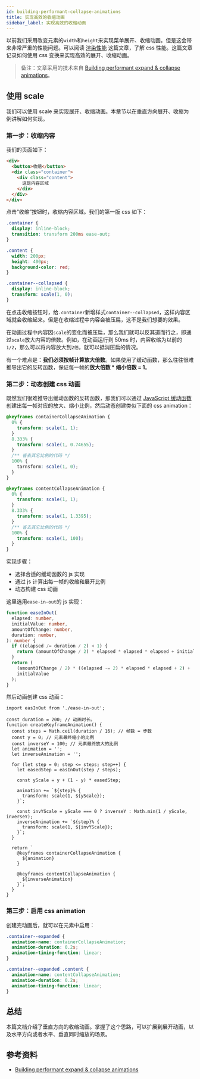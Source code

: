 ```yaml
---
id: building-performant-collapse-animations
title: 实现高效的收缩动画
sidebar_label: 实现高效的收缩动画
---
```


以前我们采用改变元素的`width`和`height`来实现菜单展开、收缩动画。但是这会带来非常严重的性能问题。可以阅读 [渲染性能](https://developers.google.com/web/fundamentals/performance/rendering) 这篇文章，了解 css 性能。这篇文章记录如何使用 css 变换来实现高效的展开、收缩动画。

> 备注：文章采用的技术来自 [Building performant expand & collapse animations](https://developers.google.com/web/updates/2017/03/performant-expand-and-collapse)。

## 使用 scale

我们可以使用 scale 来实现展开、收缩动画。本章节以在垂直方向展开、收缩为例讲解如何实现。

### 第一步：收缩内容

我们的页面如下：

```html
<div>
  <button>收缩</button>
  <div class="container">
    <div class="content">
      这是内容区域
    </div>
  </div>
</div>
```

点击“收缩”按钮时，收缩内容区域。我们的第一版 css 如下：

```css
.container {
  display: inline-block;
  transition: transform 200ms ease-out;
}

.content {
  width: 200px;
  height: 400px;
  background-color: red;
}

.container--collapsed {
  display: inline-block;
  transform: scale(1, 0);
}
```

在点击收缩按钮时，给`.container`新增样式`container--collapsed`，这样内容区域就会收缩起来。但是在收缩过程中内容会被压扁，这不是我们想要的效果。

在动画过程中内容因`scale`的变化而被压扁，那么我们就可以反其道而行之，即通过`scale`放大内容的倍数。例如，在动画运行到 50ms 时，内容收缩为以前的`1/2`，那么可以将内容放大到`2倍`，就可以抵消压扁的情况。

有一个难点是：**我们必须按帧计算放大倍数**。如果使用了缓动函数，那么往往很难推导出它的反转函数，保证每一帧的**放大倍数 \* 缩小倍数 = 1**。

### 第二步：动态创建 css 动画

既然我们很难推导出缓动函数的反转函数，那我们可以通过 [JavaScript 缓动函数](http://gizma.com/easing/) 创建出每一帧对应的放大、缩小比例，然后动态创建类似下面的 css animation：

```css
@keyframes containerCollapseAnimation {
  0% {
    transform: scale(1, 1);
  }
  8.333% {
    transform: scale(1, 0.74655);
  }
  /** 省去其它比例的代码 */
  100% {
    tarnsform: scale(1, 0);
  }
}

@keyframes contentCollapseAnimation {
  0% {
    transform: scale(1, 1);
  }
  8.333% {
    transform: scale(1, 1.3395);
  }
  /** 省去其它比例的代码 */
  100% {
    transform: scale(1, 100);
  }
}
```

实现步骤：

- 选择合适的缓动函数的 js 实现
- 通过 js 计算出每一帧的收缩和展开比例
- 动态构建 css 动画

这里选用`ease-in-out`的 js 实现：

```ts
function easeInOut(
  elapsed: number,
  initialValue: number,
  amountOfChange: number,
  duration: number,
): number {
  if ((elapsed /= duration / 2) < 1) {
    return (amountOfChange / 2) * elapsed * elapsed * elapsed + initialValue;
  }
  return (
    (amountOfChange / 2) * ((elapsed -= 2) * elapsed * elapsed + 2) +
    initialValue
  );
}
```

然后动画创建 css 动画：

```tsx
import easInOut from './ease-in-out';

const duration = 200; // 动画时长。
function createKeyframeAnimation() {
  const steps = Math.ceil(duration / 16); // 帧数 = 步数
  const y = 0; // 元素最终缩小的比例
  const inverseY = 100; // 元素最终放大的比例
  let animation = '';
  let inverseAnimation = '';

  for (let step = 0; step <= steps; step++) {
    let easedStep = easInOut(step / steps);

    const yScale = y + (1 - y) * easedStep;

    animation += `${step}% {
      transform: scale(1, ${yScale});
    }`;

    const invYScale = yScale === 0 ? inverseY : Math.min(1 / yScale, inverseY);
    inverseAnimation += `${step}% {
      transform: scale(1, ${invYScale});
    }`;
  }

  return `
    @keyframes containerCollapseAnimation {
      ${animation}
    }

    @keyframes contentCollapseAnimation {
      ${inverseAnimation}
    }`;
  }
}
```

### 第三步：启用 css animation

创建完动画后，就可以在元素中启用：

```css
.container--expanded {
  animation-name: containerCollapseAnimation;
  animation-duration: 0.2s;
  animation-timing-function: linear;
}

.container--expanded .content {
  animation-name: contentCollapseAnimation;
  animation-duration: 0.2s;
  animation-timing-function: linear;
}
```

## 总结

本篇文档介绍了垂直方向的收缩动画。掌握了这个思路，可以扩展到展开动画，以及水平方向或者水平、垂直同时缩放的场景。

## 参考资料

- [Building performant expand & collapse animations](https://developers.google.com/web/updates/2017/03/performant-expand-and-collapse)
